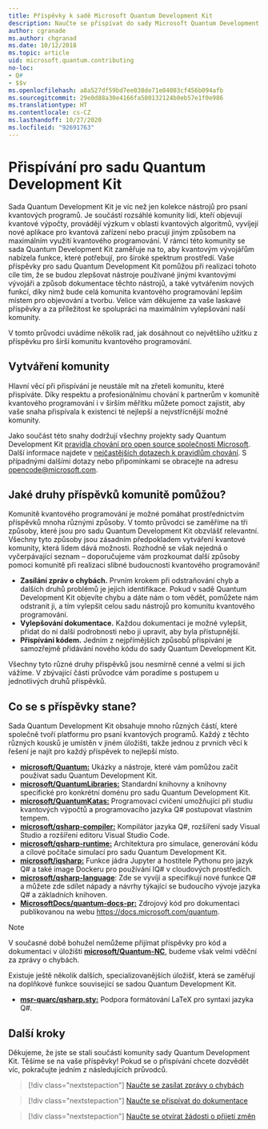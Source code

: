 ```yaml
---
title: Příspěvky k sadě Microsoft Quantum Development Kit
description: Naučte se přispívat do sady Microsoft Quantum Development Kit a zapojte se do komunity zaměřené na kvantový vývoj.
author: cgranade
ms.author: chgranad
ms.date: 10/12/2018
ms.topic: article
uid: microsoft.quantum.contributing
no-loc:
- Q#
- $$v
ms.openlocfilehash: a8a527df59bd7ee038de71e04003cf456b094afb
ms.sourcegitcommit: 29e0d88a30e4166fa580132124b0eb57e1f0e986
ms.translationtype: HT
ms.contentlocale: cs-CZ
ms.lasthandoff: 10/27/2020
ms.locfileid: "92691763"
---
```

# <a name="contributing-to-the-quantum-development-kit"></a>Přispívání pro sadu Quantum Development Kit

Sada Quantum Development Kit je víc než jen kolekce nástrojů pro psaní kvantových programů.
Je součástí rozsáhlé komunity lidí, kteří objevují kvantové výpočty, provádějí výzkum v oblasti kvantových algoritmů, vyvíjejí nové aplikace pro kvantová zařízení nebo pracují jiným způsobem na maximálním využití kvantového programování.
V rámci této komunity se sada Quantum Development Kit zaměřuje na to, aby kvantovým vývojářům nabízela funkce, které potřebují, pro široké spektrum prostředí.
Vaše příspěvky pro sadu Quantum Development Kit pomůžou při realizaci tohoto cíle tím, že se budou zlepšovat nástroje používané jinými kvantovými vývojáři a způsob dokumentace těchto nástrojů, a také vytvářením nových funkcí, díky nimž bude celá komunita kvantového programování lepším místem pro objevování a tvorbu.
Velice vám děkujeme za vaše laskavé příspěvky a za příležitost ke spolupráci na maximálním vylepšování naší komunity. 

V tomto průvodci uvádíme několik rad, jak dosáhnout co největšího užitku z příspěvku pro širší komunitu kvantového programování.

## <a name="building-community"></a>Vytváření komunity

Hlavní věcí při přispívání je neustále mít na zřeteli komunitu, které přispíváte.
Díky respektu a profesionálnímu chování k partnerům v komunitě kvantového programování i v širším měřítku můžete pomoct zajistit, aby vaše snaha přispívala k existenci té nejlepší a nejvstřícnější možné komunity.

Jako součást této snahy dodržují všechny projekty sady Quantum Development Kit [pravidla chování pro open source společnosti Microsoft](https://opensource.microsoft.com/codeofconduct/).
Další informace najdete v [nejčastějších dotazech k pravidlům chování](https://opensource.microsoft.com/codeofconduct/faq/). S případnými dalšími dotazy nebo připomínkami se obracejte na adresu [opencode@microsoft.com](mailto:opencode@microsoft.com).

## <a name="what-kinds-of-contributions-help-the-community"></a>Jaké druhy příspěvků komunitě pomůžou?

Komunitě kvantového programování je možné pomáhat prostřednictvím příspěvků mnoha různými způsoby.
V tomto průvodci se zaměříme na tři způsoby, které jsou pro sadu Quantum Development Kit obzvlášť relevantní.
Všechny tyto způsoby jsou zásadním předpokladem vytváření kvantové komunity, která lidem dává možnosti.
Rozhodně se však nejedná o vyčerpávající seznam – doporučujeme vám prozkoumat další způsoby pomoci komunitě při realizaci slibné budoucnosti kvantového programování!

- **Zasílání zpráv o chybách.** Prvním krokem při odstraňování chyb a dalších druhů problémů je jejich identifikace. Pokud v sadě Quantum Development Kit objevíte chybu a dáte nám o tom vědět, pomůžete nám odstranit ji, a tím vylepšit celou sadu nástrojů pro komunitu kvantového programování.
- **Vylepšování dokumentace.** Každou dokumentaci je možné vylepšit, přidat do ní další podrobnosti nebo ji upravit, aby byla přístupnější.
- **Přispívání kódem.** Jedním z nejpřímějších způsobů přispívání je samozřejmě přidávání nového kódu do sady Quantum Development Kit.

Všechny tyto různé druhy příspěvků jsou nesmírně cenné a velmi si jich vážíme.
V zbývající části průvodce vám poradíme s postupem u jednotlivých druhů příspěvků.

## <a name="where-do-contributions-go"></a>Co se s příspěvky stane?

Sada Quantum Development Kit obsahuje mnoho různých částí, které společně tvoří platformu pro psaní kvantových programů.
Každý z těchto různých kousků je umístěn v jiném úložišti, takže jednou z prvních věcí k řešení je najít pro každý příspěvek to nejlepší místo.

- [**microsoft/Quantum:**](https://github.com/Microsoft/Quantum) Ukázky a nástroje, které vám pomůžou začít používat sadu Quantum Development Kit.
- [**microsoft/QuantumLibraries:**](https://github.com/Microsoft/QuantumLibraries) Standardní knihovny a knihovny specifické pro konkrétní doménu pro sadu Quantum Development Kit.
- [**microsoft/QuantumKatas:**](https://github.com/Microsoft/QuantumKatas) Programovací cvičení umožňující při studiu kvantových výpočtů a programovacího jazyka Q# postupovat vlastním tempem.
- [**microsoft/qsharp-compiler:**](https://github.com/microsoft/qsharp-compiler) Kompilátor jazyka Q#, rozšíření sady Visual Studio a rozšíření editoru Visual Studio Code.
- [**microsoft/qsharp-runtime:**](https://github.com/microsoft/qsharp-runtime) Architektura pro simulace, generování kódu a cílové počítače simulací pro sadu Quantum Development Kit.
- [**microsoft/iqsharp:**](https://github.com/microsoft/iqsharp) Funkce jádra Jupyter a hostitele Pythonu pro jazyk Q# a také image Dockeru pro používání IQ# v cloudových prostředích.
- [**microsoft/qsharp-language**](https://github.com/microsoft/qsharp-language): Zde se vyvíjí a specifikují nové funkce Q# a můžete zde sdílet nápady a návrhy týkající se budoucího vývoje jazyka Q# a základních knihoven.
- [**MicrosoftDocs/quantum-docs-pr:**](https://github.com/MicrosoftDocs/quantum-docs-pr) Zdrojový kód pro dokumentaci publikovanou na webu https://docs.microsoft.com/quantum.

> [!NOTE]
> V současné době bohužel nemůžeme přijímat příspěvky pro kód a dokumentaci v úložišti [**microsoft/Quantum-NC**](https://github.com/microsoft/Quantum-NC), budeme však velmi vděční za zprávy o chybách.

Existuje ještě několik dalších, specializovanějších úložišť, která se zaměřují na doplňkové funkce související se sadou Quantum Development Kit.

- [**msr-quarc/qsharp.sty:**](https://github.com/msr-quarc/qsharp.sty) Podpora formátování LaTeX pro syntaxi jazyka Q#.

## <a name="next-steps"></a>Další kroky

Děkujeme, že jste se stali součástí komunity sady Quantum Development Kit. Těšíme se na vaše příspěvky!
Pokud se o přispívání chcete dozvědět víc, pokračujte jedním z následujících průvodců.

> [!div class="nextstepaction"]
> [Naučte se zasílat zprávy o chybách](xref:microsoft.quantum.contributing.reporting)

> [!div class="nextstepaction"]
> [Naučte se přispívat do dokumentace](xref:microsoft.quantum.contributing.docs)

> [!div class="nextstepaction"]
> [Naučte se otvírat žádosti o přijetí změn](xref:microsoft.quantum.contributing.pulls)
